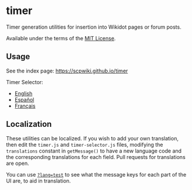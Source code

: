 # timer
Timer generation utilities for insertion into Wikidot pages or forum posts.

Available under the terms of the [MIT License](LICENSE).

## Usage
See the index page: https://scpwiki.github.io/timer

Timer Selector:
* [English](https://scpwiki.github.io/timer/timer-selector.html?lang=en)
* [Español](https://scpwiki.github.io/timer/timer-selector.html?lang=es)
* [Français](https://scpwiki.github.io/timer/timer-selector.html?lang=fr)

## Localization
These utilities can be localized. If you wish to add your own translation, then edit the `timer.js` and `timer-selector.js` files, modifying the `translations` constant in `getMessage()` to have a new language code and the corresponding translations for each field. Pull requests for translations are open.

You can use [`?lang=test`](https://scpwiki.github.io/timer/timer-selector.html?lang=test) to see what the message keys for each part of the UI are, to aid in translation.
